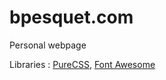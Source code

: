 # bpesquet.com

Personal webpage

Libraries : [PureCSS](http://purecss.io/), [Font Awesome](http://fontawesome.io/)